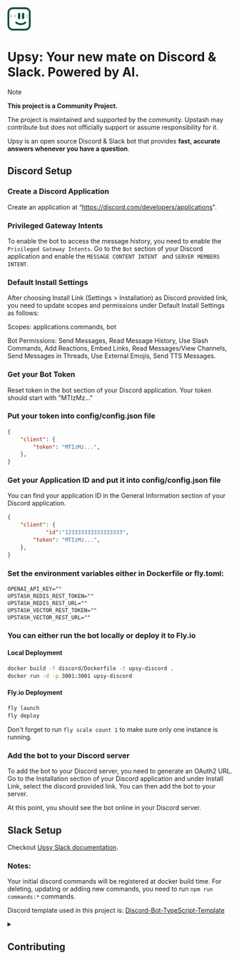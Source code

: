<img src="./static/upsy-logo.svg" height="52">

# Upsy: Your new mate on Discord & Slack. Powered by AI.

> [!NOTE]  
> **This project is a Community Project.**
>
> The project is maintained and supported by the community. Upstash may contribute but does not officially support or assume responsibility for it.

Upsy is an open source Discord & Slack bot that provides **fast, accurate answers whenever you have a question**.


## Discord Setup

### Create a Discord Application

Create an application at “https://discord.com/developers/applications".

### Privileged Gateway Intents

To enable the bot to access the message history, you need to enable the `Privileged Gateway Intents`. Go to the `Bot` section of your Discord application and enable the `MESSAGE CONTENT INTENT ` and `SERVER MEMBERS INTENT`.

### Default Install Settings 

After choosing Install Link (Settings > Installation) as Discord provided link, you need to update scopes and permissions under Default Install Settings as follows:

Scopes: applications.commands, bot

Bot Permissions: Send Messages, Read Message History, Use Slash Commands, Add Reactions, Embed Links, Read Messages/View Channels, Send Messages in Threads, Use External Emojis, Send TTS Messages.


### Get your Bot Token
Reset token in the bot section of your Discord application.
Your token should start with "MTIzMz…"

### Put your token into config/config.json file

```json
{
    "client": {
        "token": "MTIzMz...",
    },
} 
```
### Get your Application ID and put it into config/config.json file

You can find your application ID in the General Information section of your Discord application. 

```json
{
    "client": {
		    "id":"123333333333333333",
        "token": "MTIzMz...",
    },
} 
```

### Set the environment variables either in Dockerfile or fly.toml:

```properties
OPENAI_API_KEY=""
UPSTASH_REDIS_REST_TOKEN=""
UPSTASH_REDIS_REST_URL=""
UPSTASH_VECTOR_REST_TOKEN=""
UPSTASH_VECTOR_REST_URL=""
```

### You can either run the bot locally or deploy it to Fly.io

#### Local Deployment

```bash
docker build -f discord/Dockerfile -t upsy-discord .
docker run -d -p 3001:3001 upsy-discord
```

#### Fly.io Deployment

```bash
fly launch
fly deploy
```

Don't forget to run `fly scale count 1` to make sure only one instance is running.


### Add the bot to your Discord server

To add the bot to your Discord server, you need to generate an OAuth2 URL. Go to the Installation section of your Discord application and under Install Link, select the discord provided link. You can then add the bot to your server.

At this point, you should see the bot online in your Discord server.

## Slack Setup

Checkout [Upsy Slack documentation](./slack/README.md).

### Notes:

Your initial discord commands will be registered at docker build time.
For deleting, updating or adding new commands, you need to run `npm run commands:*` commands.

Discord template used in this project is:  [Discord-Bot-TypeScript-Template](https://github.com/KevinNovak/Discord-Bot-TypeScript-Template)

<details>
<summary>
<h2>Contributing</h2>
</summary>

Upsy is a work in progress, so we'll add more features and improve the current ones. We've collected a few ideas we believe would make Upsy an even more helpful companion:

- Add documents to the context so that Upsy can memorize and use them as context.
- Add a web interface to manage Upsy so you can add new information to Upsy’s memory via the web interface and configure Upsy’s behavior
- More proactive Upsy - Upsy will initiate conversations with you or respond to welcome, birthday, etc. messages
- Ability to choose personal characters for Upsy, such as friendlier, funnier, or more serious

If one of these ideas sounds like something you'd like to work on, contributions are very welcome! You can contribute by adding new features, fixing bugs, improving the documentation, writing blog posts, or by sharing Upsy on social media.
</details>
